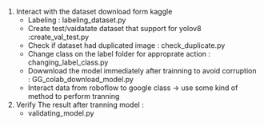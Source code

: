 1. Interact with the dataset download form kaggle
   + Labeling : labeling_dataset.py
   + Create test/vaidatate dataset that support for yolov8 :create_val_test.py
   + Check if dataset had duplicated image : check_duplicate.py
   + Change class on the label folder for approprate action : changing_label_class.py
   + Dowwnload the model immediately after trainning to avoid corruption : GG_colab_download_model.py
   + Interact data from roboflow to google class -> use some kind of method to perform tranning
2. Verify The result after tranning model :
   + validating_model.py

